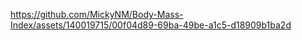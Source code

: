 


https://github.com/MickyNM/Body-Mass-Index/assets/140019715/00f04d89-69ba-49be-a1c5-d18909b1ba2d

